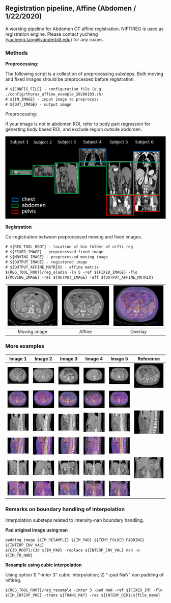 ## Registration pipeline, Affine (Abdomen / 1/22/2020)

A working pipeline for Abdomen CT affine registration. NIFTIREG is used as registration engine. Please contact yucheng (yucheng.tang@vanderbilt.edu) for any issues.

### Methods

**Preprocessing**:

The following script is a collection of preprocessing substeps. Both moving and fixed images should be preprocessed before registration.

    # ${CONFIG_FILE} - configuration file (e.g. ./config/thorax_affine_example_20200103.sh)
    # ${IN_IMAGE} - input image to preprocess
    # ${OUT_IMAGE} - output image


Preprocessing:

If your image is not in abdomen ROI, refer to body part regression for generting body based ROI, and exclude region outside abdomen.

![ref_intens_clip_A](./figs_Ab/BPR_demo.png)




**Registration**

Co-registration between preprocessed moving and fixed images.

    # ${REG_TOOL_ROOT} - location of bin folder of nifti_reg
    # ${FIXED_IMAGE} - preprocessed fixed image
    # ${MOVING_IMAGE} - preprocessed moving image
    # ${OUTPUT_IMAGE} - registered image
    # ${OUTPUT_AFFINE_MATRIX} - affine matrix
    ${REG_TOOL_ROOT}/reg_aladin -ln 5 -ref ${FIXED_IMAGE} -flo ${MOVING_IMAGE} -res ${OUTPUT_IMAGE} -aff ${OUTPUT_AFFINE_MATRIX}

| ![ref_intens_clip_A](./figs_Ab/moving_demo.png) |  ![padded_C](./figs_Ab/target_demo.png) | ![ref_intens_clip_A](./figs_Ab/overlay_demo.png) |
|:----------:|:-------------:|:------:|
|Moving image | Affine | Overlay |



### More examples

|Image 1| Image 2 | Image 3 | Image 4 | Image 5 | Reference | 
|:---:|:---:|:---:|:---:|:---:|:---:|
| ![ref_intens_clip_C](./figs_Ab/moving_1.png) | ![ref_intens_clip_C](./figs_Ab/moving_2.png) | ![ref_intens_clip_C](./figs_Ab/moving_3.png) | ![ref_intens_clip_C](./figs_Ab/moving_4.png) | ![ref_intens_clip_C](./figs_Ab/moving_5.png) | ![ref_intens_clip_C](./figs_Ab/target_1.png) |
| ![ref_intens_clip_C](./figs_Ab/overlay_1.png) | ![ref_intens_clip_C](./figs_Ab/overlay_2.png) | ![ref_intens_clip_C](./figs_Ab/overlay_3.png) | ![ref_intens_clip_C](./figs_Ab/overlay_4.png) | ![ref_intens_clip_C](./figs_Ab/overlay_5.png) |  |
| ![ref_intens_clip_C](./figs_Ab/moving_11.png) | ![ref_intens_clip_C](./figs_Ab/moving_22.png) | ![ref_intens_clip_C](./figs_Ab/moving_33.png) | ![ref_intens_clip_C](./figs_Ab/moving_44.png) | ![ref_intens_clip_C](./figs_Ab/moving_55.png) | ![ref_intens_clip_C](./figs_Ab/target_11.png) |
| ![ref_intens_clip_C](./figs_Ab/overlay_11.png) | ![ref_intens_clip_C](./figs_Ab/overlay_22.png) | ![ref_intens_clip_C](./figs_Ab/overlay_33.png) | ![ref_intens_clip_C](./figs_Ab/overlay_44.png) | ![ref_intens_clip_C](./figs_Ab/overlay_55.png) |  |
| ![ref_intens_clip_C](./figs_Ab/moving_111.png) | ![ref_intens_clip_C](./figs_Ab/moving_222.png) | ![ref_intens_clip_C](./figs_Ab/moving_333.png) | ![ref_intens_clip_C](./figs_Ab/moving_444.png) | ![ref_intens_clip_C](./figs_Ab/moving_555.png) | ![ref_intens_clip_C](./figs_Ab/target_111.png) |
| ![ref_intens_clip_C](./figs_Ab/overlay_111.png) | ![ref_intens_clip_C](./figs_Ab/overlay_222.png) | ![ref_intens_clip_C](./figs_Ab/overlay_333.png) | ![ref_intens_clip_C](./figs_Ab/overlay_444.png) | ![ref_intens_clip_C](./figs_Ab/overlay_555.png) |  |


<!---
your comment goes here
and here

### Affine Template/Atlas (SPORE)

|Unregistered| Affine average | Variance (log) | Reference |
|:---:|:---:|:---:|:---:|
|![ref_intens_clip_C](./figs/ori_average_A.png)|![ref_intens_clip_C](./figs/template_affine_1_A.png)| ![ref_intens_clip_C](./figs/variance_A.png) |![ref_intens_clip_C](./figs/ref_pad_A.png)|
|![ref_intens_clip_C](./figs/ori_average_S.png)|![ref_intens_clip_C](./figs/template_affine_1_S.png)| ![ref_intens_clip_C](./figs/variance_S.png) |![ref_intens_clip_C](./figs/ref_pad_S.png)|
|![ref_intens_clip_C](./figs/ori_average_C.png)|![ref_intens_clip_C](./figs/template_affine_1_C.png)| ![ref_intens_clip_C](./figs/variance_C.png) |![ref_intens_clip_C](./figs/ref_pad_C.png)|

Note: 1 failed case out of 1473 scans.

-->

### Remarks on boundary handling of interpolation

Interpolation substeps related to intensity-nan boundary handling.

**Pad original image using nan**

    padding_image ${IM_RESAMPLE} ${IM_PAD} ${TEMP_FOLDER_PADDING} ${INTERP_ENV_VAL}
    ${C3D_ROOT}/c3d ${IM_PAD} -replace ${INTERP_ENV_VAL} nan -o ${IM_TO_NAN}
    

**Resample using cubic interpolation**

Using option 1) "-inter 3" cubic interpolation; 2) "-pad NaN" nan padding of niftireg.

    ${REG_TOOL_ROOT}/reg_resample -inter 3 -pad NaN -ref ${FIXED_IM} -flo ${IM_INTERP_PRE} -trans ${TRANS_MAT} -res ${INTERP_DIR}/${file_name}


